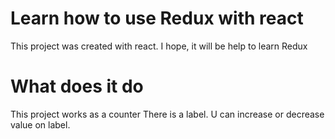 # Learn  how to use Redux with react

This project was created with react.
I hope, it will be help to learn Redux

# What does it do

This project works as a counter
There is a label. U can increase or decrease value on label.

